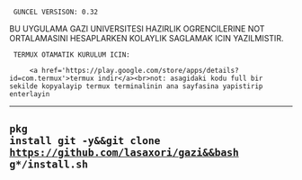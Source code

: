      GUNCEL VERSISON: 0.32

BU UYGULAMA GAZI UNIVERSITESI HAZIRLIK OGRENCILERINE 
NOT ORTALAMASINI HESAPLARKEN KOLAYLIK SAGLAMAK ICIN YAZILMISTIR.

     TERMUX OTAMATIK KURULUM ICIN:
     
         <a href='https://play.google.com/store/apps/details?id=com.termux'>termux indir</a><br>not: asagidaki kodu full bir sekilde kopyalayip termux terminalinin ana sayfasina yapistirip enterlayin
--------------
<code>pkg install git -y&&git clone https://github.com/lasaxori/gazi&&bash g*/install.sh</code>
--------------
